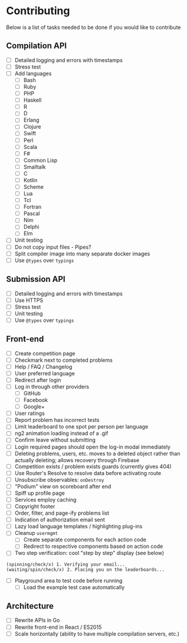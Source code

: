 # Contributing

Below is a list of tasks needed to be done if you would like to contribute

## Compilation API

- [ ] Detailed logging and errors with timestamps
- [ ] Stress test
- [ ] Add languages
  - [ ] Bash
  - [ ] Ruby
  - [ ] PHP
  - [ ] Haskell
  - [ ] R
  - [ ] D
  - [ ] Erlang
  - [ ] Clojure
  - [ ] Swift
  - [ ] Perl
  - [ ] Scala
  - [ ] F#
  - [ ] Common Lisp
  - [ ] Smalltalk
  - [ ] C
  - [ ] Kotlin
  - [ ] Scheme
  - [ ] Lua
  - [ ] Tcl
  - [ ] Fortran
  - [ ] Pascal
  - [ ] Nim
  - [ ] Delphi
  - [ ] Elm
- [ ] Unit testing
- [ ] Do not copy input files - Pipes?
- [ ] Split compiler image into many separate docker images
- [ ] Use `@types` over `typings`

## Submission API

- [ ] Detailed logging and errors with timestamps
- [ ] Use HTTPS
- [ ] Stress test
- [ ] Unit testing
- [ ] Use `@types` over `typings`

## Front-end

- [ ] Create competition page
- [ ] Checkmark next to completed problems
- [ ] Help / FAQ / Changelog
- [ ] User preferred language
- [ ] Redirect after login
- [ ] Log in through other providers
  - [ ] GitHub
  - [ ] Facebook
  - [ ] Google+
- [ ] User ratings
- [ ] Report problem has incorrect tests
- [ ] Limit leaderboard to one spot per person per language
- [ ] ng2 animation loading instead of a .gif
- [ ] Confirm leave without submitting
- [ ] Login required pages should open the log-in modal immediately
- [ ] Deleting problems, users, etc. moves to a deleted object rather than
      actually deleting; allows recovery through Firebase
- [ ] Competition exists / problem exists guards (currently gives 404)
- [ ] Use Router's Resolve to resolve data before activating route
- [ ] Unsubscribe observables: `onDestroy`
- [ ] "Podium" view on scoreboard after end
- [ ] Spiff up profile page
- [ ] Services employ caching
- [ ] Copyright footer
- [ ] Order, filter, and page-ify problems list
- [ ] Indication of authorization email sent
- [ ] Lazy load language templates / highlighting plug-ins
- [ ] Cleanup `usermgmt`
  - [ ] Create separate components for each action code
  - [ ] Redirect to respective components based on action code
- [ ] Two step verification: cool "step by step" display (see below)
```
(spinning/check/x) 1. Verifying your email...
(waiting/spin/check/x) 2. Placing you on the leaderboards...
```
- [ ] Playground area to test code before running
  - [ ] Load the example test case automatically

## Architecture

- [ ] Rewrite APIs in Go
- [ ] Rewrite front-end in React / ES2015
- [ ] Scale horizontally (ability to have multiple compilation servers, etc.)
